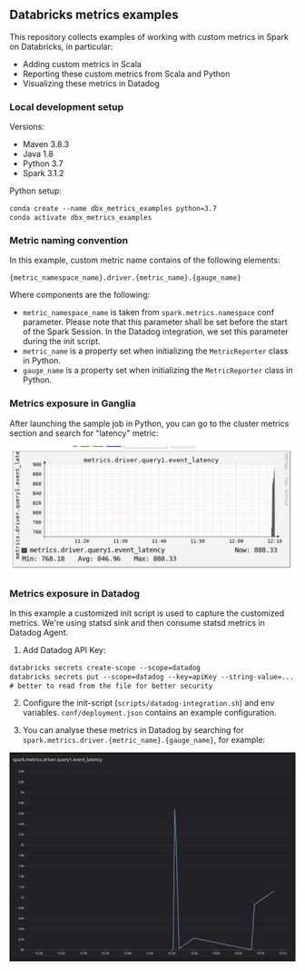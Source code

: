 ## Databricks metrics examples


This repository collects examples of working with custom metrics in Spark on Databricks, in particular:

* Adding custom metrics in Scala
* Reporting these custom metrics from Scala and Python
* Visualizing these metrics in Datadog 

### Local development setup

Versions:
* Maven 3.8.3
* Java 1.8
* Python 3.7
* Spark 3.1.2


Python setup:
```
conda create --name dbx_metrics_examples python=3.7
conda activate dbx_metrics_examples
```

### Metric naming convention 

In this example, custom metric name contains of the following elements:
```
{metric_namespace_name}.driver.{metric_name}.{gauge_name}
```
Where components are the following:
* `metric_namespace_name` is taken from `spark.metrics.namespace` conf parameter. 
Please note that this parameter shall be set before the start of the Spark Session. In the Datadog integration, we set this parameter during the init script.
* `metric_name` is a property set when initializing the `MetricReporter` class in Python.
* `gauge_name` is a property set when initializing the `MetricReporter` class in Python.

### Metrics exposure in Ganglia

After launching the sample job in Python, you can go to the cluster metrics section and search for "latency" metric:

![Ganglia](images/ganglia.png "Ganglia")


### Metrics exposure in Datadog


In this example a customized init script is used to capture the customized metrics. We're using statsd sink and then consume statsd metrics in Datadog Agent.

1. Add Datadog API Key:
```
databricks secrets create-scope --scope=datadog
databricks secrets put --scope=datadog --key=apiKey --string-value=... # better to read from the file for better security
```
2. Configure the init-script (`scripts/datadog-integration.sh`) and env variables. `conf/deployment.json` contains an example configuration.

3. You can analyse these metrics in Datadog by searching for `spark.metrics.driver.{metric_name}.{gauge_name}`, for example:

![Datadog](images/datadog.png "Datadog")
